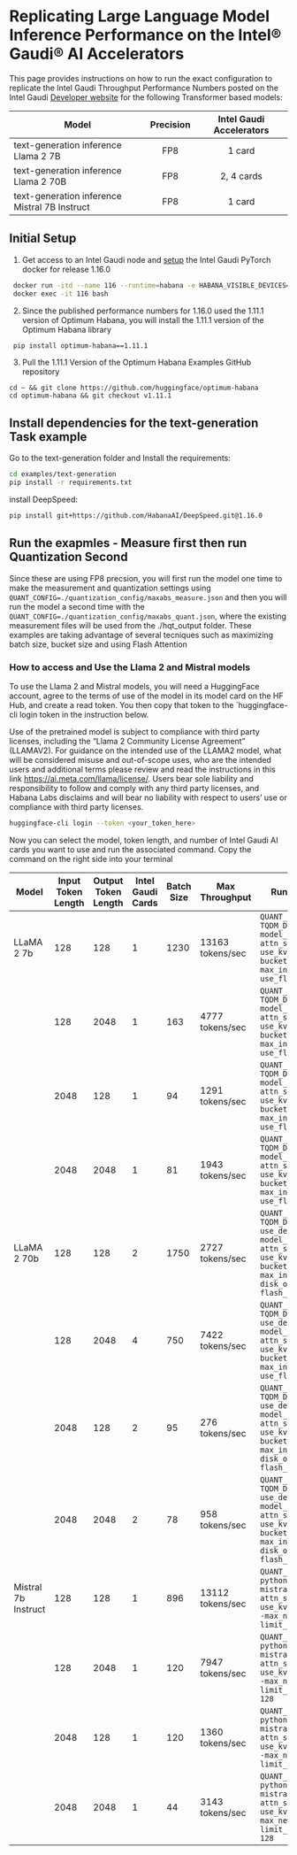 # Replicating Large Language Model Inference Performance on the Intel&reg; Gaudi&reg; AI Accelerators
This page provides instructions on how to run the exact configuration to replicate the Intel Gaudi Throughput Performance Numbers posted on the Intel Gaudi [Developer website](https://www.intel.com/content/www/us/en/developer/platform/gaudi/model-performance.html) for the following Transformer based models:  

<div align="left">

| Model | Precision | Intel Gaudi Accelerators |
|--------------|:---------:|:-------------:|
| text-generation inference Llama 2 7B  | FP8 | 1 card | 
| text-generation inference Llama 2 70B | FP8 | 2, 4 cards |
| text-generation inference Mistral 7B Instruct | FP8 | 1 card |

</div>

## Initial Setup

1. Get access to an Intel Gaudi node and [setup](https://docs.habana.ai/en/latest/shared/Pull_Prebuilt_Containers.html#pulling-prebuilt-container) the Intel Gaudi PyTorch docker for release 1.16.0
```bash
 docker run -itd --name 116 --runtime=habana -e HABANA_VISIBLE_DEVICES=all -e OMPI_MCA_btl_vader_single_copy_mechanism=none --cap-add=sys_nice --net=host --ipc=host vault.habana.ai/gaudi-docker/1.16.0/ubuntu22.04/habanalabs/pytorch-installer-2.2.2:latest
 docker exec -it 116 bash
```
2. Since the published performance numbers for 1.16.0 used the 1.11.1 version of Optimum Habana, you will install the 1.11.1 version of the Optimum Habana library
```bash
 pip install optimum-habana==1.11.1
```
3. Pull the 1.11.1 Version of the Optimum Habana Examples GitHub repository 
 ```
 cd ~ && git clone https://github.com/huggingface/optimum-habana
 cd optimum-habana && git checkout v1.11.1
 ```

## Install dependencies for the text-generation Task example
Go to the text-generation folder and Install the requirements:
```bash
cd examples/text-generation
pip install -r requirements.txt
```
install DeepSpeed:
```bash
pip install git+https://github.com/HabanaAI/DeepSpeed.git@1.16.0
```
## Run the exapmles -  Measure first then run Quantization Second
Since these are using FP8 precsion, you will first run the model one time to make the measurement and quantization settings using `QUANT_CONFIG=./quantization_config/maxabs_measure.json` and then you will run the model a second time with the `QUANT_CONFIG=./quantization_config/maxabs_quant.json`, where the existing measurement files will be used from the ./hqt_output folder. These examples are taking advantage of several tecniques such as maximizing batch size, bucket size and using Flash Attention

### How to access and Use the Llama 2 and Mistral models
To use the Llama 2 and Mistral models, you will need a HuggingFace account, agree to the terms of use of the model in its model card on the HF Hub, and create a read token. You then copy that token to the `huggingface-cli login token in the instruction below.

Use of the pretrained model is subject to compliance with third party licenses, including the “Llama 2 Community License Agreement” (LLAMAV2). For guidance on the intended use of the LLAMA2 model, what will be considered misuse and out-of-scope uses, who are the intended users and additional terms please review and read the instructions in this link https://ai.meta.com/llama/license/. Users bear sole liability and responsibility to follow and comply with any third party licenses, and Habana Labs disclaims and will bear no liability with respect to users’ use or compliance with third party licenses.

```bash
huggingface-cli login --token <your_token_here>
```
Now you can select the model, token length, and number of Intel Gaudi AI cards you want to use and run the associated command.  Copy the command on the right side into your terminal 

| Model      | Input Token Length | Output Token Length  | Intel Gaudi Cards | Batch Size | Max Throughput   | Run Command (Copy and paste into the terminal)                                                                                                                                                                                                                                                                                                                                                                                                                                      |
|------------|--------------------|----------------------|-------------------|------------|------------------|---------------------------------------------------------------------------------------------------------------------------------------------------------------------------------------------------------------------------------------------------------------------------------------------------------------------------------------------------------------------------------------------------------------------------------------------------------------|
| LLaMA 2 7b   | 128                | 128                  | 1                 | 1230       | 13163 tokens/sec |`QUANT_CONFIG=./quantization_config/maxabs_quant.json   TQDM_DISABLE=1 python3  run_generation.py --model_name_or_path meta-llama/Llama-2-7b-hf --attn_softmax_bf16 --use_hpu_graphs --trim_logits --use_kv_cache --limit_hpu_graphs --bucket_size=128 --bucket_internal --max_new_tokens 128 --max_input_tokens 128 --bf16 --batch_size 1230  --use_flash_attention --flash_attention_recompute`                                                             |
|            | 128                | 2048                 | 1                 | 163        | 4777 tokens/sec  |`QUANT_CONFIG=./quantization_config/maxabs_quant.json   TQDM_DISABLE=1 python3  run_generation.py --model_name_or_path meta-llama/Llama-2-7b-hf --attn_softmax_bf16 --use_hpu_graphs --trim_logits --use_kv_cache --limit_hpu_graphs --bucket_size=128 --bucket_internal --max_new_tokens 2048 --max_input_tokens 128 --bf16 --batch_size 163  --use_flash_attention --flash_attention_recompute`                                                                |
|            | 2048               | 128                  | 1                 | 94         | 1291 tokens/sec  |`QUANT_CONFIG=./quantization_config/maxabs_quant.json   TQDM_DISABLE=1 python3  run_generation.py --model_name_or_path meta-llama/Llama-2-7b-hf --attn_softmax_bf16 --use_hpu_graphs --trim_logits --use_kv_cache --limit_hpu_graphs --bucket_size=128 --bucket_internal --max_new_tokens 128 --max_input_tokens 2048 --bf16 --batch_size 94  --use_flash_attention --flash_attention_recompute`                                                                 |
|            | 2048               | 2048                 | 1                 | 81         | 1943 tokens/sec  |`QUANT_CONFIG=./quantization_config/maxabs_quant.json   TQDM_DISABLE=1 python3  run_generation.py --model_name_or_path meta-llama/Llama-2-7b-hf --attn_softmax_bf16 --use_hpu_graphs --trim_logits --use_kv_cache --limit_hpu_graphs --bucket_size=128 --bucket_internal --max_new_tokens 2048 --max_input_tokens 2048 --bf16 --batch_size 81  --use_flash_attention --flash_attention_recompute`                                                                |
| LLaMA 2 70b  | 128                | 128                  | 2                 | 1750       | 2727 tokens/sec  |`QUANT_CONFIG=./quantization_config/maxabs_quant.json   TQDM_DISABLE=1 python3 ../gaudi_spawn.py --use_deepspeed --world_size 2 run_generation.py --model_name_or_path meta-llama/Llama-2-70b-hf --attn_softmax_bf16 --use_hpu_graphs --trim_logits --use_kv_cache --limit_hpu_graphs --bucket_size=128 --bucket_internal --max_new_tokens 128 --max_input_tokens 128 --bf16 --batch_size 1750 --disk_offload --use_flash_attention --flash_attention_recompute` |
|            | 128                | 2048                 | 4                 | 750        | 7422 tokens/sec  |`QUANT_CONFIG=./quantization_config/maxabs_quant.json   TQDM_DISABLE=1 python3 ../gaudi_spawn.py --use_deepspeed --world_size 4 run_generation.py --model_name_or_path meta-llama/Llama-2-70b-hf --attn_softmax_bf16 --use_hpu_graphs --trim_logits --use_kv_cache --limit_hpu_graphs --bucket_size=128 --bucket_internal --max_new_tokens 2048 --max_input_tokens 128 --bf16 --batch_size 750  --use_flash_attention --flash_attention_recompute`               |
|            | 2048               | 128                  | 2                 | 95         | 276 tokens/sec   |`QUANT_CONFIG=./quantization_config/maxabs_quant.json   TQDM_DISABLE=1 python3 ../gaudi_spawn.py --use_deepspeed --world_size 2 run_generation.py --model_name_or_path meta-llama/Llama-2-70b-hf --attn_softmax_bf16 --use_hpu_graphs --trim_logits --use_kv_cache --limit_hpu_graphs --bucket_size=128 --bucket_internal --max_new_tokens 128 --max_input_tokens 2048 --bf16 --batch_size 95 --disk_offload --use_flash_attention --flash_attention_recompute`  |
|            | 2048               | 2048                 | 2                 | 78         | 958 tokens/sec   |`QUANT_CONFIG=./quantization_config/maxabs_quant.json   TQDM_DISABLE=1 python3 ../gaudi_spawn.py --use_deepspeed --world_size 2 run_generation.py --model_name_or_path meta-llama/Llama-2-70b-hf --attn_softmax_bf16 --use_hpu_graphs --trim_logits --use_kv_cache --limit_hpu_graphs --bucket_size=128 --bucket_internal --max_new_tokens 2048 --max_input_tokens 2048 --bf16 --batch_size 78 --disk_offload --use_flash_attention --flash_attention_recompute` |
| Mistral 7b Instruct | 128                | 128                  | 1                 | 896        | 13112 tokens/sec |`QUANT_CONFIG=./quantization_config/maxabs_quant.json python run_generation.py   --model_name_or_path mistralai/Mistral-7B-Instruct-v0.2 --attn_softmax_bf16 --use_hpu_graphs --trim_logits --use_kv_cache --reuse_cache --bf16 --batch_size 896 --max_new_tokens 128 --max_input_tokens 128 --limit_hpu_graphs`                                                                                                                                                |
|            | 128                | 2048                 | 1                 | 120        | 7947 tokens/sec  |`QUANT_CONFIG=./quantization_config/maxabs_quant.json python run_generation.py   --model_name_or_path mistralai/Mistral-7B-Instruct-v0.2 --attn_softmax_bf16 --use_hpu_graphs --trim_logits --use_kv_cache --reuse_cache --bf16 --batch_size 120 --max_new_tokens 2048 --max_input_tokens 128 --limit_hpu_graphs  --bucket_internal --bucket_size 128`                                                                                                          |
|            | 2048               | 128                  | 1                 | 120        | 1360 tokens/sec  |`QUANT_CONFIG=./quantization_config/maxabs_quant.json python run_generation.py   --model_name_or_path mistralai/Mistral-7B-Instruct-v0.2 --attn_softmax_bf16 --use_hpu_graphs --trim_logits --use_kv_cache --reuse_cache --bf16 --batch_size 120 --max_new_tokens 128 --max_input_tokens 2048 --limit_hpu_graphs`                                                                                                                                               |
|            | 2048               | 2048                 | 1                 | 44         | 3143 tokens/sec  |`QUANT_CONFIG=./quantization_config/maxabs_quant.json python run_generation.py   --model_name_or_path mistralai/Mistral-7B-Instruct-v0.2 --attn_softmax_bf16 --use_hpu_graphs --trim_logits --use_kv_cache --reuse_cache --bf16 --batch_size 44 --max_new_tokens 2048 --max_input_tokens 2048 --limit_hpu_graphs  --bucket_internal --bucket_size 128`                                                                                                          |



